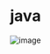 # java
![image](https://user-images.githubusercontent.com/61176639/192370706-94b6651d-040e-4b57-98bc-9fa9ce62b595.png)
